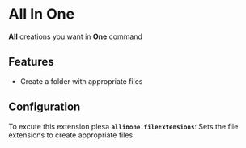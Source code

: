 # All In One

**All** creations you want in **One** command

## Features

- Create a folder with appropriate files 

## Configuration
To excute this extension plesa
**`allinone.fileExtensions`**: Sets the file extensions to create appropriate files 

